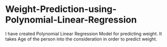 # Weight-Prediction-using-Polynomial-Linear-Regression
I have created Polynomial Linear Regression Model for predicting weight. It takes Age of the person into the consideration in order to predict weight.
